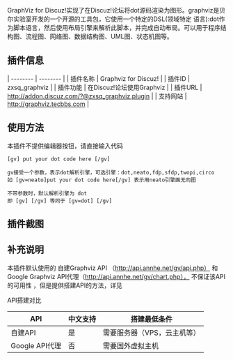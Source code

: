 GraphViz for Discuz!实现了在Discuz!论坛将dot源码渲染为图形。graphviz是贝尔实验室开发的一个开源的工具包，它使用一个特定的DSL(领域特定 语言):dot作为脚本语言，然后使用布局引擎来解析此脚本，并完成自动布局。可以用于程序结构图、流程图、网络图、数据结构图、UML图、状态机图等。

## 插件信息

| -------- | -------- |
| 插件名称 | Graphviz for Discuz! |
| 插件ID | zxsq_graphviz |
| 插件功能 | 在Discuz!论坛使用Graphviz |
| 插件URL | <http://addon.discuz.com/?@zxsq_graphviz.plugin> |
| 支持网站 | <http://graphviz.tecbbs.com> |

## 使用方法
本插件不提供编辑器按钮，请直接输入代码

```
[gv] put your dot code here [/gv]

gv接受一个参数，表示dot解析引擎，可选引擎：dot,neato,fdp,sfdp,twopi,circo
如 [gv=neato]put your dot code here[/gv] 表示用neato引擎画无向图

不带参数时，默认解析引擎为 dot
即 [gv] [/gv] 等同于 [gv=dot] [/gv]
```

## 插件截图


## 补充说明
本插件默认使用的 自建Graphviz API （http://api.annhe.net/gv/api.php）  和Google Graphviz API代理（http://api.annhe.net/gv/chart.php）， 不保证该API的可用性 ，但是提供搭建API的方法，详见

API搭建对比

| API | 中文支持 | 搭建最低条件 |
| ----- | -----| ----| 
| 自建API | 是 | 需要服务器（VPS，云主机等） |
| Google API代理 | 否 | 需要国外虚拟主机 |
